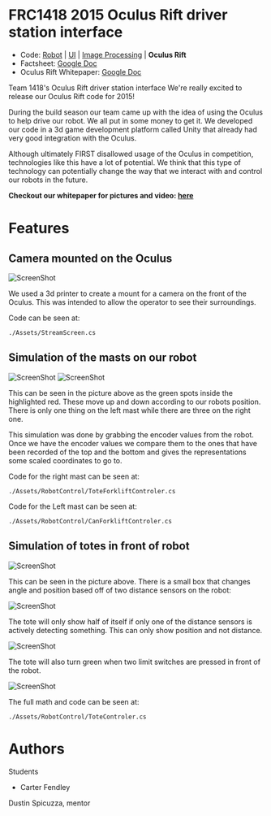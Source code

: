 FRC1418 2015 Oculus Rift driver station interface
=================================================

* Code: [Robot](https://github.com/frc1418/2015-robot) | [UI](https://github.com/frc1418/2015-ui) | [Image Processing](https://github.com/frc1418/2015-vision) | **Oculus Rift**
* Factsheet: [Google Doc](https://docs.google.com/document/d/1irbUm-Qfxz_Ua2XiB5KzYWG2Ec5Xhr038NqL-k4FveA)
* Oculus Rift Whitepaper: [Google Doc](https://docs.google.com/document/d/1-8BB0rzydTxpMA9buoe7J2LLSpy6g8wTbeJXNPeNb_0/)

Team 1418's Oculus Rift driver station interface We're really excited
to release our Oculus Rift code for 2015!

During the build season our team came up with the idea of using the 
Oculus to help drive our robot. We all put in some money to get it.
We developed our code in a 3d game development platform called Unity
that already had very good integration with the Oculus.

Although ultimately FIRST disallowed usage of the Oculus in competition,
technologies like this have a lot of potential. We think that this type
of technology can potentially change the way that we interact with and
control our robots in the future.

**Checkout our whitepaper for pictures and video: [here](https://docs.google.com/document/d/1-8BB0rzydTxpMA9buoe7J2LLSpy6g8wTbeJXNPeNb_0/)**

Features
================

Camera mounted on the Oculus
------------

![ScreenShot](Pictures/CameraWindow.png)

We used a 3d printer to create a mount for a camera on the front of the
Oculus. This was intended to allow the operator to see their surroundings.

Code can be seen at:

    ./Assets/StreamScreen.cs
	
Simulation of the masts on our robot
-----------------------------

![ScreenShot](Pictures/RobotMasts.JPG)
![ScreenShot](Pictures/Mast.png)

This can be seen in the picture above as the green spots inside the
highlighted red. These move up and down according to our robots
position. There is only one thing on the left mast while there are
three on the right one.

This simulation was done by grabbing the encoder values from the robot.
Once we have the encoder values we compare them to the ones that have
been recorded of the top and the bottom and gives the representations
some scaled coordinates to go to.

Code for the right mast can be seen at:

    ./Assets/RobotControl/ToteForkliftControler.cs
    
Code for the Left mast can be seen at:

    ./Assets/RobotControl/CanForkliftControler.cs
	
Simulation of totes in front of robot
--------------------

![ScreenShot](Pictures/Tote.png)

This can be seen in the picture above. There is a small box that changes
angle and position based off of two distance sensors on the robot:

![ScreenShot](Pictures/DistanceSensors.JPG)

The tote will only show half of itself if only one of the distance sensors
is actively detecting something. This can only show position and not distance.

![ScreenShot](Pictures/HalfTote.png)

The tote will also turn green when two limit switches are pressed in front of
the robot.

![ScreenShot](Pictures/ToteGreen.png)

The full math and code can be seen at:

    ./Assets/RobotControl/ToteControler.cs

Authors
=======

Students

* Carter Fendley

Dustin Spicuzza, mentor
